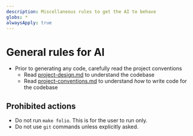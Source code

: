 ```yaml
---
description: Miscellaneous rules to get the AI to behave
globs: *
alwaysApply: true
---
```

# General rules for AI
- Prior to generating any code, carefully read the project conventions
  - Read [project-design.md](docs/project-design.md) to understand the codebase
  - Read [project-conventions.md](docs/project-conventions.md) to understand _how_ to write code for the codebase

## Prohibited actions

- Do not run `make folio`. This is for the user to run only.
- Do not use `git` commands unless explicitly asked.
